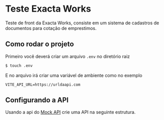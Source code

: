 # Teste Exacta Works

Teste de front da Exacta Works, consiste em um sistema de cadastros de documentos para cotação de emprestimos.


## Como rodar o projeto

Primeiro você deverá criar um arquivo `.env` no diretório raiz

```bash
$ touch .env
```

E no arquivo irá criar uma variável de ambiente como no exemplo

```
VITE_API_URL=https://urldaapi.com
```


## Configurando a API

Usando a api do [Mock API](https://mockapi.io/) crie uma API na seguinte estrutura.
